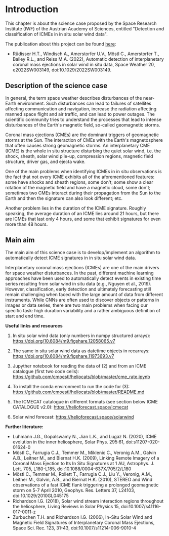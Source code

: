 # Introduction

This chapter is about the science case proposed by the Space Research Institute (IWF) of the Austrian Academy of Sciences, entitled "Detection and classification of ICMEs in in situ solar wind data".

The publication about this project can be found [here]( https://doi.org/10.1029/2022SW003149):

*  Rüdisser H.T., Windisch A., Amerstorfer U.V., Möstl C., Amerstorfer T., Bailey R.L., and Reiss M.A. (2022), Automatic detection of interplanetary coronal mass ejections in solar wind in situ data, Space Weather 20, e2022SW003149, doi:10.1029/2022SW003149.

## Description of the science case

In general, the term space weather describes disturbances of the near-Earth environment. Such disturbances can lead to failures of satellites affecting communication and navigation, increase the radiation affecting manned space flight and air traffic, and can lead to power outages. The scientific community tries to understand the processes that lead to intense disturbances of the Earth's magnetic field, so-called geomagnetic storms.

Coronal mass ejections (CMEs) are the dominant triggers of geomagnetic storms at the Sun. The interaction of CMEs with the Earth's magnetosphere that often causes strong geomagnetic storms. An interplanetary CME (ICME) is the whole in situ structure disturbing the quiet solar wind, i.e. the shock, sheath, solar wind pile-up, compression regions, magnetic field structure, driver gas, and ejecta wake.

One of the main problems when identifying ICMEs in in situ observations is the fact that not every ICME exhibits all of the aforementioned features: some have shocks and sheath regions, some don't; some show a clear rotation of the magnetic field and have a magnetic cloud, some don't; sometimes two CMEs interact during their propagation from the Sun to the Earth and then the signature can also look different; etc.

Another problem lies in the duration of the ICME signature. Roughly speaking, the average duration of an ICME lies around 21 hours, but there are ICMEs that last only 4 hours, and some that exhibit signatures for even more than 48 hours.

## Main aim

The main aim of this science case is to develop/implement an algorithm to automatically detect ICME signatures in in situ solar wind data.

Interplanetary coronal mass ejections (ICMEs) are one of the main drivers for space weather disturbances. In the past, different machine learning approaches have been used to automatically detect events in existing time series resulting from solar wind in situ data (e.g., Nguyen et al., 2019). However, classification, early detection and ultimately forecasting still remain challenging when faced with the large amount of data from different instruments. While CNNs are often used to discover objects or patterns in images or data series, there are two main problems when facing our specific task: high duration variability and a rather ambiguous definition of start and end time.


**Useful links and resources**

1. In situ solar wind data (only numbers in numpy structured arrays): https://doi.org/10.6084/m9.figshare.12058065.v7

2. The same in situ solar wind data as datetime objects in recarrays: https://doi.org/10.6084/m9.figshare.11973693.v7

3. Jupyther notebook for reading the data of (2) and from an ICME catalogue (first two code cells): https://github.com/cmoestl/heliocats/blob/master/cme_rate.ipynb

4. To install the conda environment to run the code for (3): https://github.com/cmoestl/heliocats/blob/master/README.md

5. The ICMECAT catalogue in different formats (see section below ICME CATALOGUE v2.0): https://helioforecast.space/icmecat

6. Solar wind forecast: https://helioforecast.space/solarwind

**Further literature:**

*  Luhmann J.G., Gopalswamy N., Jian L.K., and Lugaz N. (2020), ICME evolution in the inner heliosphere, Solar Phys. 295:61, doi:s11207-020-01624-0
*  Möstl C., Farrugia C.J., Temmer M., Miklenic C., Veronig A.M., Galvin A.B., Leitner M., and Biernat H.K. (2009), Linking Remote Imagery of a Coronal Mass Ejection to Its In Situ Signatures at 1 AU,
      Astrophys. J. Lett. 705, L180-L185, doi:10.1088/0004-637X/705/2/L180
*  Möstl C., Temmer M., Rollett T., Farrugia C.J., Liu Y., Veronig, A.M., Leitner M., Galvin, A.B., and Biernat H.K. (2010), STEREO and Wind observations of a fast ICME flank triggering a prolonged geomagnetic storm on 5-7 April 2010, Geophys. Res. Letters 37, L24103, doi:10.1029/2010GL045175
*  Richardson I.G. (2018), Solar wind stream interaction regions throughout the heliosphere, Living Reviews in Solar Physics 15, doi:10.1007/s41116-017-0011-z
*  Zurbuchen T.H. and Richardson I.G. (2006), In-Situ Solar Wind and Magnetic Field Signatures of Interplanetary Coronal Mass Ejections, Space Sci. Rec. 123, 31-43, doi:10.1007/s11214-006-9010-4
